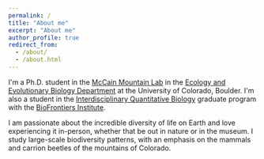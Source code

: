 ```yaml
---
permalink: /
title: "About me"
excerpt: "About me"
author_profile: true
redirect_from:
  - /about/
  - /about.html
---
```


I'm a Ph.D. student in the [McCain Mountain Lab](https://spot.colorado.edu/~mccainc/ "McCain Lab") in the [Ecology and Evolutionary Biology Department](https://colorado.edu/ebio "CU - EBIO") at the University of Colorado, Boulder. I'm also a student in the [Interdisciplinary Quantitative Biology](https://www.colorado.edu/certificate/iqbiology/ "IQ Biology") graduate program with the [BioFrontiers Institute](https://www.colorado.edu/biofrontiers/ "BioFrontiers").

I am passionate about the incredible diversity of life on Earth and love experiencing it in-person, whether that be out in nature or in the museum. I study large-scale biodiversity patterns, with an emphasis on the mammals and carrion beetles of the mountains of Colorado.
